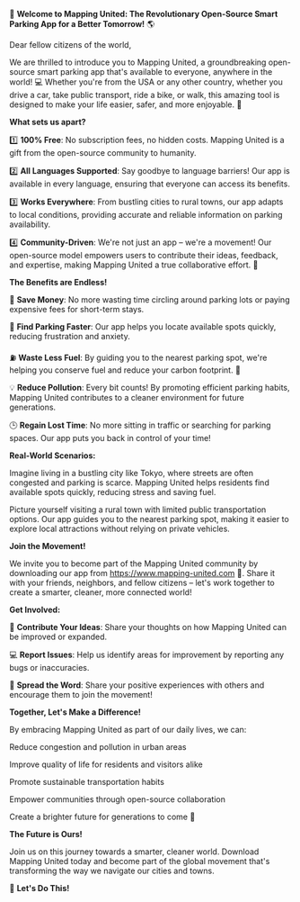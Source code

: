 🚀 **Welcome to Mapping United: The Revolutionary Open-Source Smart Parking App for a Better Tomorrow!** 🌎

Dear fellow citizens of the world,

We are thrilled to introduce you to Mapping United, a groundbreaking open-source smart parking app that's available to everyone, anywhere in the world! 💻 Whether you're from the USA or any other country, whether you drive a car, take public transport, ride a bike, or walk, this amazing tool is designed to make your life easier, safer, and more enjoyable. 🌟

**What sets us apart?**

1️⃣ **100% Free**: No subscription fees, no hidden costs. Mapping United is a gift from the open-source community to humanity.

2️⃣ **All Languages Supported**: Say goodbye to language barriers! Our app is available in every language, ensuring that everyone can access its benefits.

3️⃣ **Works Everywhere**: From bustling cities to rural towns, our app adapts to local conditions, providing accurate and reliable information on parking availability.

4️⃣ **Community-Driven**: We're not just an app – we're a movement! Our open-source model empowers users to contribute their ideas, feedback, and expertise, making Mapping United a true collaborative effort. 🌟

**The Benefits are Endless!**

💸 **Save Money**: No more wasting time circling around parking lots or paying expensive fees for short-term stays.

🚗 **Find Parking Faster**: Our app helps you locate available spots quickly, reducing frustration and anxiety.

⛽️ **Waste Less Fuel**: By guiding you to the nearest parking spot, we're helping you conserve fuel and reduce your carbon footprint. 🌿

💡 **Reduce Pollution**: Every bit counts! By promoting efficient parking habits, Mapping United contributes to a cleaner environment for future generations.

🕒 **Regain Lost Time**: No more sitting in traffic or searching for parking spaces. Our app puts you back in control of your time!

**Real-World Scenarios:**

Imagine living in a bustling city like Tokyo, where streets are often congested and parking is scarce. Mapping United helps residents find available spots quickly, reducing stress and saving fuel.

Picture yourself visiting a rural town with limited public transportation options. Our app guides you to the nearest parking spot, making it easier to explore local attractions without relying on private vehicles.

**Join the Movement!**

We invite you to become part of the Mapping United community by downloading our app from https://www.mapping-united.com 📱. Share it with your friends, neighbors, and fellow citizens – let's work together to create a smarter, cleaner, more connected world!

**Get Involved:**

👥 **Contribute Your Ideas**: Share your thoughts on how Mapping United can be improved or expanded.

💻 **Report Issues**: Help us identify areas for improvement by reporting any bugs or inaccuracies.

🌟 **Spread the Word**: Share your positive experiences with others and encourage them to join the movement!

**Together, Let's Make a Difference!**

By embracing Mapping United as part of our daily lives, we can:

Reduce congestion and pollution in urban areas

Improve quality of life for residents and visitors alike

Promote sustainable transportation habits

Empower communities through open-source collaboration

Create a brighter future for generations to come 🌟

**The Future is Ours!**

Join us on this journey towards a smarter, cleaner world. Download Mapping United today and become part of the global movement that's transforming the way we navigate our cities and towns.

🚀 **Let's Do This!**